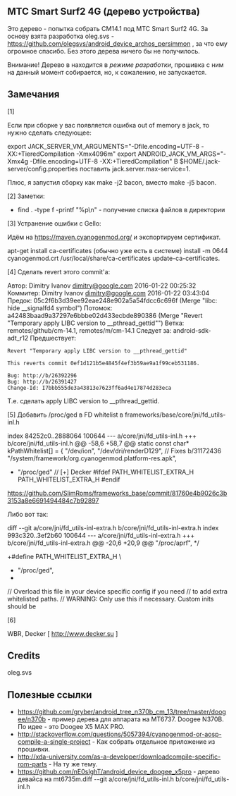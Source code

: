 МТС Smart Surf2 4G (дерево устройства)
--------------------------------------

Это дерево - попытка собрать CM14.1 под МТС Smart Surf2 4G. За основу взята разработка oleg.svs - https://github.com/olegsvs/android_device_archos_persimmon , за что ему огромное спасибо. Без этого дерева ничего бы не получилось.

Внимание! Дерево в находится в *режиме разработки*, прошивка с ним на данный момент собирается, но, к сожалению, не запускается.

Замечания
----------

[1] 

Если при сборке у вас появляется ошибка out of memory в jack, то нужно сделать следующее:

export JACK_SERVER_VM_ARGUMENTS="-Dfile.encoding=UTF-8 -XX:+TieredCompilation -Xmx4096m"
export ANDROID_JACK_VM_ARGS="-Xmx4g -Dfile.encoding=UTF-8 -XX:+TieredCompilation"
В $HOME/.jack-server/config.properties поставить jack.server.max-service=1.

Плюс, я запустил сборку как make -j2 bacon, вместо make -j5 bacon.

[2] Заметки:

- find . -type f -printf "%p\n" - получение списка файлов в директории

[3] Устранение ошибки с Gello:

Идём на https://maven.cyanogenmod.org/ и экспортируем сертификат.

apt-get install ca-certificates (обычно уже есть в системе)
install -m 0644 cyanogenmod.crt /usr/local/share/ca-certificates
update-ca-certificates.

[4] Сделать revert этого commit'а:

Автор: Dimitry Ivanov <dimitry@google.com>  2016-01-22 00:25:32
Коммитер: Dimitry Ivanov <dimitry@google.com>  2016-01-22 03:43:04
Предок: 05c2f6b3d39ee92eae248e902a5a54fdcc6c696f (Merge "libc: hide __signalfd4 symbol")
Потомок:  a42483baad9a37297e6bbbe02d433ecbde890386 (Merge "Revert "Temporary apply LIBC version to __pthread_gettid"")
Ветка: remotes/github/cm-14.1, remotes/m/cm-14.1
Следует за: android-sdk-adt_r12
Предшествует: 

    Revert "Temporary apply LIBC version to __pthread_gettid"
    
    This reverts commit 0ef1d121b5e4845f4ef3b59ae9a1f99ceb531186.
    
    Bug: http://b/26392296
    Bug: http://b/26391427
    Change-Id: I7bbb555de3a43813e7623ff6ad4e17874d283eca

Т.е. сделать apply LIBC version to __pthread_gettid.

[5] Добавить /proc/ged в FD whitelist в frameworks/base/core/jni/fd_utils-inl.h 

index 84252c0..2888064 100644
--- a/core/jni/fd_utils-inl.h
+++ b/core/jni/fd_utils-inl.h
@@ -58,6 +58,7 @@ static const char* kPathWhitelist[] = {
   "/dev/ion",
   "/dev/dri/renderD129", // Fixes b/31172436
   "/system/framework/org.cyanogenmod.platform-res.apk",
+  "/proc/ged" // [+] Decker
 #ifdef PATH_WHITELIST_EXTRA_H
 PATH_WHITELIST_EXTRA_H
 #endif

https://github.com/SlimRoms/frameworks_base/commit/81760e4b9026c3b3153a8e6691494484c7b92897

Либо вот так:

diff --git a/core/jni/fd_utils-inl-extra.h b/core/jni/fd_utils-inl-extra.h
index 993c320..3ef2b60 100644
--- a/core/jni/fd_utils-inl-extra.h
+++ b/core/jni/fd_utils-inl-extra.h
@@ -20,6 +20,9 @@
     "/proc/aprf",
 */
 
+#define PATH_WHITELIST_EXTRA_H \
+    "/proc/ged",
+
 // Overload this file in your device specific config if you need
 // to add extra whitelisted paths.
 // WARNING: Only use this if necessary. Custom inits should be


[6] 

WBR, Decker [ http://www.decker.su ]

Credits
-------

oleg.svs

Полезные ссылки
---------------

- https://github.com/gryber/android_tree_n370b_cm_13/tree/master/doogee/n370b - пример дерева для аппарата на MT6737. Doogee N370B. По идее - это Doogee X5 MAX PRO.
- http://stackoverflow.com/questions/5057394/cyanogenmod-or-aosp-compile-a-single-project - Как собрать отдельное приложение из прошивки.
- http://xda-university.com/as-a-developer/downloadcompile-specific-rom-parts - На ту же тему.
- https://github.com/nE0sIghT/android_device_doogee_x5pro - дерево девайса на mt6735m.diff --git a/core/jni/fd_utils-inl.h b/core/jni/fd_utils-inl.h

